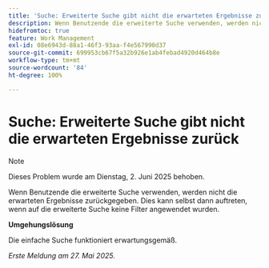 ```yaml
---
title: 'Suche: Erweiterte Suche gibt nicht die erwarteten Ergebnisse zurück'
description: Wenn Benutzende die erweiterte Suche verwenden, werden nicht die erwarteten Ergebnisse zurückgegeben. Dies kann selbst dann auftreten, wenn auf die erweiterte Suche keine Filter angewendet wurden.
hidefromtoc: true
feature: Work Management
exl-id: 08e6943d-88a1-46f3-93aa-f4e567990d37
source-git-commit: 699953cb67f5a32b926e1ab4febad4920d464b8e
workflow-type: tm+mt
source-wordcount: '84'
ht-degree: 100%

---
```


# Suche: Erweiterte Suche gibt nicht die erwarteten Ergebnisse zurück

>[!NOTE]
>
>Dieses Problem wurde am Dienstag, 2. Juni 2025 behoben.

Wenn Benutzende die erweiterte Suche verwenden, werden nicht die erwarteten Ergebnisse zurückgegeben. Dies kann selbst dann auftreten, wenn auf die erweiterte Suche keine Filter angewendet wurden.

**Umgehungslösung**

Die einfache Suche funktioniert erwartungsgemäß.

_Erste Meldung am 27. Mai 2025._
